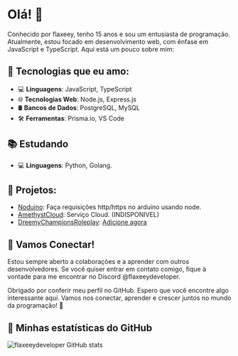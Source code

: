 # Olá! 👋

Conhecido por flaxeey, tenho 15 anos e sou um entusiasta de programação. Atualmente, estou focado em desenvolvimento web, com ênfase em JavaScript e TypeScript. Aqui está um pouco sobre mim:

## 🚀 Tecnologias que eu amo:

- 💻 **Linguagens**: JavaScript, TypeScript
- 🌐 **Tecnologias Web**: Node.js, Express.js
- 🛢️ **Bancos de Dados**: PostgreSQL, MySQL
- 🛠️ **Ferramentas**: Prisma.io, VS Code

## 📚 Estudando
- 💻 **Linguagens**: Python, Golang.

## 💼 Projetos:
- [Noduino](https://github.com/flaxeeydeveloper/Noduino): Faça requisições http/https no arduino usando node.
- [AmethystCloud](https://amethystcloud.com.br): Serviço Cloud. (INDISPONIVEL)
- [DreemyChampionsRoleplay](https://discord.gg/tDG9nRs8rm): [Adicione agora](https://discord.com/oauth2/authorize?client_id=1130550766864715786&scope=bot&permissions=27648860222)

## 🤝 Vamos Conectar!

Estou sempre aberto a colaborações e a aprender com outros desenvolvedores. Se você quiser entrar em contato comigo, fique à vontade para me encontrar no Discord @flaxeeydeveloper.

Obrigado por conferir meu perfil no GitHub. Espero que você encontre algo interessante aqui. Vamos nos conectar, aprender e crescer juntos no mundo da programação! 🚀

## 📆 Minhas estatísticas do GitHub
![flaxeeydeveloper GitHub stats](https://github-readme-stats.vercel.app/api?username=flaxeeydeveloper&show_icons=true&theme=dracula)
